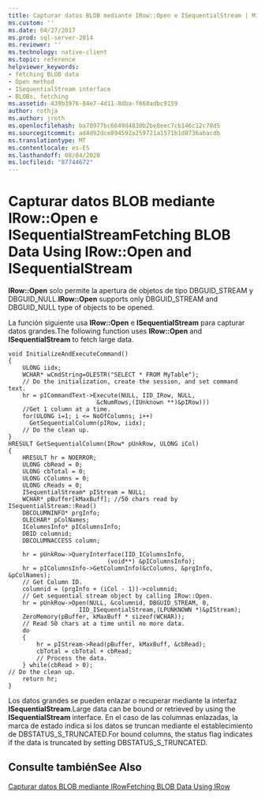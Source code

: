 ```yaml
---
title: Capturar datos BLOB mediante IRow::Open e ISequentialStream | Microsoft Docs
ms.custom: ''
ms.date: 04/27/2017
ms.prod: sql-server-2014
ms.reviewer: ''
ms.technology: native-client
ms.topic: reference
helpviewer_keywords:
- fetching BLOB data
- Open method
- ISequentialStream interface
- BLOBs, fetching
ms.assetid: 439b3976-84e7-4d11-8dba-f668adbc9159
author: rothja
ms.author: jroth
ms.openlocfilehash: ba70977bc6649d4830b2be8eec7cb146c12c70d5
ms.sourcegitcommit: ad4d92dce894592a259721a1571b1d8736abacdb
ms.translationtype: MT
ms.contentlocale: es-ES
ms.lasthandoff: 08/04/2020
ms.locfileid: "87744672"
---
```

# <a name="fetching-blob-data-using-irowopen-and-isequentialstream"></a><span data-ttu-id="84eec-102">Capturar datos BLOB mediante IRow::Open e ISequentialStream</span><span class="sxs-lookup"><span data-stu-id="84eec-102">Fetching BLOB Data Using IRow::Open and ISequentialStream</span></span>
  <span data-ttu-id="84eec-103">**IRow::Open** solo permite la apertura de objetos de tipo DBGUID_STREAM y DBGUID_NULL.</span><span class="sxs-lookup"><span data-stu-id="84eec-103">**IRow::Open** supports only DBGUID_STREAM and DBGUID_NULL type of objects to be opened.</span></span>  
  
 <span data-ttu-id="84eec-104">La función siguiente usa **IRow::Open** e **ISequentialStream** para capturar datos grandes.</span><span class="sxs-lookup"><span data-stu-id="84eec-104">The following function uses **IRow::Open** and **ISequentialStream** to fetch large data.</span></span>  
  
```  
void InitializeAndExecuteCommand()  
{  
    ULONG iidx;  
    WCHAR* wCmdString=OLESTR("SELECT * FROM MyTable");  
    // Do the initialization, create the session, and set command text.  
    hr = pICommandText->Execute(NULL, IID_IRow, NULL,   
                         &cNumRows,(IUnknown **)&pIRow)))  
    //Get 1 column at a time.  
    for(ULONG i=1; i <= NoOfColumns; i++)  
      GetSequentialColumn(pIRow, iidx);  
    // Do the clean up.  
}  
HRESULT GetSequentialColumn(IRow* pUnkRow, ULONG iCol)  
{  
    HRESULT hr = NOERROR;  
    ULONG cbRead = 0;  
    ULONG cbTotal = 0;  
    ULONG cColumns = 0;  
    ULONG cReads = 0;  
    ISequentialStream* pIStream = NULL;  
    WCHAR* pBuffer[kMaxBuff]; //50 chars read by ISequentialStream::Read()  
    DBCOLUMNINFO* prgInfo;  
    OLECHAR* pColNames;  
    IColumnsInfo* pIColumnsInfo;  
    DBID columnid;  
    DBCOLUMNACCESS column;  
  
    hr = pUnkRow->QueryInterface(IID_IColumnsInfo,   
                            (void**) &pIColumnsInfo);  
    hr = pIColumnsInfo->GetColumnInfo(&cColumns, &prgInfo, &pColNames);  
    // Get Column ID.  
    columnid = (prgInfo + (iCol - 1))->columnid;  
    // Get sequential stream object by calling IRow::Open.  
    hr = pUnkRow->Open(NULL, &columnid, DBGUID_STREAM, 0,   
                    IID_ISequentialStream,(LPUNKNOWN *)&pIStream);  
    ZeroMemory(pBuffer, kMaxBuff * sizeof(WCHAR));  
    // Read 50 chars at a time until no more data.  
    do  
    {  
        hr = pIStream->Read(pBuffer, kMaxBuff, &cbRead);  
        cbTotal = cbTotal + cbRead;  
        // Process the data.  
    } while(cbRead > 0);  
// Do the clean up.  
    return hr;  
}  
```  
  
 <span data-ttu-id="84eec-105">Los datos grandes se pueden enlazar o recuperar mediante la interfaz **ISequentialStream**.</span><span class="sxs-lookup"><span data-stu-id="84eec-105">Large data can be bound or retrieved by using the **ISequentialStream** interface.</span></span> <span data-ttu-id="84eec-106">En el caso de las columnas enlazadas, la marca de estado indica si los datos se truncan mediante el establecimiento de DBSTATUS_S_TRUNCATED.</span><span class="sxs-lookup"><span data-stu-id="84eec-106">For bound columns, the status flag indicates if the data is truncated by setting DBSTATUS_S_TRUNCATED.</span></span>  
  
## <a name="see-also"></a><span data-ttu-id="84eec-107">Consulte también</span><span class="sxs-lookup"><span data-stu-id="84eec-107">See Also</span></span>  
 [<span data-ttu-id="84eec-108">Capturar datos BLOB mediante IRow</span><span class="sxs-lookup"><span data-stu-id="84eec-108">Fetching BLOB Data Using IRow</span></span>](../../database-engine/dev-guide/fetching-blob-data-using-irow.md)  
  
  
